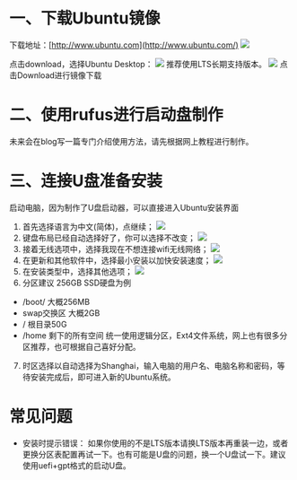 # 一、下载Ubuntu镜像

下载地址：[http://www.ubuntu.com](http://www.ubuntu.com/)
![](https://upload-images.jianshu.io/upload_images/19635758-70da44233e5c6bb7.png?imageMogr2/auto-orient/strip%7CimageView2/2/w/1240)

点击download，选择Ubuntu Desktop：
![](https://upload-images.jianshu.io/upload_images/19635758-9a7881206a2adc75.png?imageMogr2/auto-orient/strip%7CimageView2/2/w/1240)
推荐使用LTS长期支持版本。
![](https://upload-images.jianshu.io/upload_images/19635758-12e2aa58819247a0.png?imageMogr2/auto-orient/strip%7CimageView2/2/w/1240)
点击Download进行镜像下载

# 二、使用rufus进行启动盘制作
未来会在blog写一篇专门介绍使用方法，请先根据网上教程进行制作。

# 三、连接U盘准备安装
启动电脑，因为制作了U盘启动器，可以直接进入Ubuntu安装界面
1. 首先选择语言为中文(简体)，点继续；
![](https://upload-images.jianshu.io/upload_images/19635758-ba208f11ee017cf7.png?imageMogr2/auto-orient/strip%7CimageView2/2/w/1240)
2. 键盘布局已经自动选择好了，你可以选择不改变；
![](https://upload-images.jianshu.io/upload_images/19635758-d489920619d142f1.png?imageMogr2/auto-orient/strip%7CimageView2/2/w/1240)
3. 接着无线选项中，选择我现在不想连接wifi无线网络；
![](https://upload-images.jianshu.io/upload_images/19635758-0f4b62ca11f72208.png?imageMogr2/auto-orient/strip%7CimageView2/2/w/1240)
4. 在更新和其他软件中，选择最小安装以加快安装速度；
![](https://upload-images.jianshu.io/upload_images/19635758-15123a25cebc02ed.png?imageMogr2/auto-orient/strip%7CimageView2/2/w/1240)
5. 在安装类型中，选择其他选项；
![](https://upload-images.jianshu.io/upload_images/19635758-4e96162d9603c95d.png?imageMogr2/auto-orient/strip%7CimageView2/2/w/1240)
6. 分区建议 256GB SSD硬盘为例
- /boot/ 大概256MB
- swap交换区 大概2GB
- / 根目录50G
- /home 剩下的所有空间
统一使用逻辑分区，Ext4文件系统，网上也有很多分区推荐，也可根据自己喜好分配。
7. 时区选择以自动选择为Shanghai，输入电脑的用户名、电脑名称和密码，等待安装完成后，即可进入新的Ubuntu系统。

# 常见问题
- 安装时提示错误：
如果你使用的不是LTS版本请换LTS版本再重装一边，或者更换分区表配置再试一下。也有可能是U盘的问题，换一个U盘试一下。建议使用uefi+gpt格式的启动U盘。




